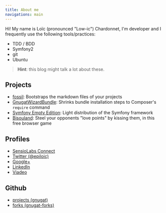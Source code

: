 ```yaml
---
title: About me
navigations: main
---
```


Hi! My name is Loïc (pronounced "Low-ic") Chardonnet, I'm developer and I
frequently use the following tools/practices:

* TDD / BDD
* Symfony2
* git
* Ubuntu

> **Hint**: this blog might talk a lot about these.

## Projects

* [fossil](https://github.com/gnugat/fossil):
  Bootstraps the markdown files of your projects
* [GnugatWizardBundle](https://github.com/gnugat/GnugatWizardBundle):
  Shrinks bundle installation steps to Composer's `require` command
* [Symfony Empty Edition](https://github.com/gnugat/symfony-empty):
  Light distribution of the Symfony framework
* [Bisouland](http://bisouland.piwai.info/):
  Steel your opponents "love points" by kissing them, in this free browser game

## Profiles

* [SensioLabs Connect](https://connect.sensiolabs.com/profile/gnusat)
* [Twitter (@epiloic)](https://twitter.com/epiloic)
* [Google+](https://plus.google.com/u/1/+Lo%C3%AFcChardonnet/posts)
* [LinkedIn](http://www.linkedin.com/pub/lo%C3%AFc-chardonnet/1a/a92/124)
* [Viadeo](http://www.viadeo.com/profile/00214p4mlcspdnz2)

## Github

* [projects (gnugat)](https://github.com/gnugat)
* [forks (gnugat-forks)](https://github.com/organizations/gnugat-forks)
